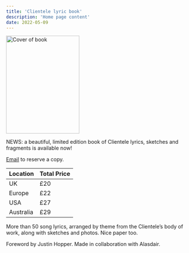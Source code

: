 ```yaml
---
title: 'Clientele lyric book'
description: 'Home page content'
date: 2022-05-09
---
```


<img src="https://pbs.twimg.com/media/FSTtrQ5XsAAupvk?format=jpg&name=small" width="200" height="268" alt="Cover of book">

NEWS: a beautiful, limited edition book of Clientele lyrics, sketches and fragments is available now!

<!--more-->

[Email](mailto:Julian@voicesinalane.co.uk) to reserve a copy.

| Location | Total Price |
|---------|--------|
| UK  | £20 |
| Europe | £22 |
| USA  | £27 |
| Australia | £29 |

More than 50 song lyrics, arranged by theme from the Clientele’s body of work, along with sketches and photos. Nice paper too.

Foreword by Justin Hopper. Made in collaboration with Alasdair.
